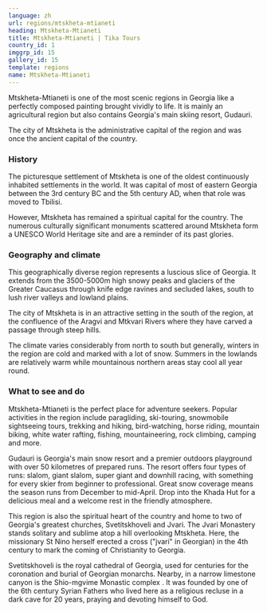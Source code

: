 ```yaml
---
language: zh
url: regions/mtskheta-mtianeti
heading: Mtskheta-Mtianeti
title: Mtskheta-Mtianeti | Tika Tours
country_id: 1
imggrp_id: 15
gallery_id: 15
template: regions
name: Mtskheta-Mtianeti
---
```

<div class="row content-row"><!-- 1497 (1)-->

</div>

<div class="row content-row"><!-- 1498 (2)-->
<div class="col-xs-12 col-sm-6 col-md-6"><!-- 1997 -->

Mtskheta\-Mtianeti is one of the most scenic regions in Georgia like a perfectly
composed painting brought vividly to life. It is mainly an agricultural region but
also contains Georgia's main skiing resort, Gudauri.

</div>

<div class="col-xs-12 col-sm-6 col-md-6"><!-- 1998 -->

The city of Mtskheta is the administrative capital of the region and was once the
ancient capital of the country.

</div>

</div>

<div class="row content-row"><!-- 1499 (3)-->
<div class="col-xs-12"><!-- 1999 -->



</div>

</div>

<div class="row content-row"><!-- 1500 (4)-->
<div class="col-xs-12 col-sm-6 col-md-6"><!-- 2000 -->

### History


The picturesque settlement of Mtskheta is one of the oldest continuously inhabited
settlements in the world. It was capital of most of eastern Georgia between the
3rd century BC and the 5th century AD, when that role was moved to Tbilisi.

However, Mtskheta has remained a spiritual capital for the country. The numerous
culturally significant monuments scattered around Mtskheta form a UNESCO World Heritage
site and are a reminder of its past glories.

### Geography and climate


This geographically diverse region represents a luscious slice of Georgia. It extends
from the 3500\-5000m high snowy peaks and glaciers of the Greater Caucasus through
knife edge ravines and secluded lakes, south to lush river valleys and lowland plains.

The city of Mtskheta is in an attractive setting in the south of the region, at the
confluence of the Aragvi and Mtkvari Rivers where they have carved a passage through
steep hills.

The climate varies considerably from north to south but generally, winters in the
region are cold and marked with a lot of snow. Summers in the lowlands are relatively
warm while mountainous northern areas stay cool all year round.

</div>

<div class="col-xs-12 col-sm-6 col-md-6"><!-- 2001 -->

### What to see and do


Mtskheta\-Mtianeti is the perfect place for adventure seekers. Popular activities
in the region include paragliding, ski\-touring, snowmobile sightseeing tours, trekking
and hiking, bird\-watching, horse riding, mountain biking, white water rafting,
fishing, mountaineering, rock climbing, camping and more.

Gudauri is Georgia's main snow resort and a premier outdoors playground with over
50 kilometres of prepared runs. The resort offers four types of runs: slalom, giant
slalom, super giant and downhill racing, with something for every skier from beginner
to professional. Great snow coverage means the season runs from December to mid\-April.
Drop into the Khada Hut for a delicious meal and a welcome rest in the friendly
atmosphere.

This region is also the spiritual heart of the country and home to two of Georgia's
greatest churches, Svetitskhoveli and Jvari. The Jvari Monastery stands solitary
and sublime atop a hill overlooking Mtskheta. Here, the missionary St Nino herself
erected a cross ("jvari" in Georgian) in the 4th century to mark the coming of Christianity
to Georgia.

Svetitskhoveli is the royal cathedral of Georgia, used for centuries for the coronation
and burial of Georgian monarchs. Nearby, in a narrow limestone canyon is the Shio\-mgvime
Monastic complex . It was founded by one of the 6th century Syrian Fathers who lived
here as a religious recluse in a dark cave for 20 years, praying and devoting himself
to God.

</div>

</div>
